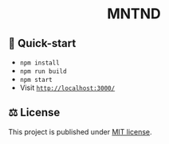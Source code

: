 <div align="center">

# MNTND

</div>

## 🚀 Quick-start

- `npm install`
- `npm run build`
- `npm start`
- Visit [`http://localhost:3000/`](http://localhost:3000/)

## ⚖️ License

This project is published under [MIT license](./LICENSE).
